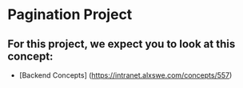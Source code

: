 # Pagination Project
## For this project, we expect you to look at this concept:
- [Backend Concepts] (https://intranet.alxswe.com/concepts/557)
